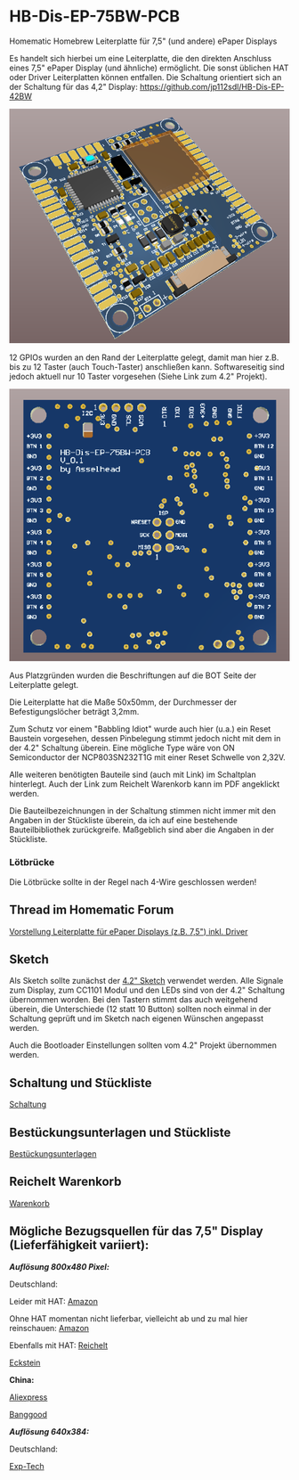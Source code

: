 # HB-Dis-EP-75BW-PCB
Homematic Homebrew Leiterplatte für 7,5" (und andere) ePaper Displays

Es handelt sich hierbei um eine Leiterplatte, die den direkten Anschluss eines 7,5" ePaper Display (und ähnliche) ermöglicht.
Die sonst üblichen HAT oder Driver Leiterplatten können entfallen.
Die Schaltung orientiert sich an der Schaltung für das 4,2" Display: https://github.com/jp112sdl/HB-Dis-EP-42BW

![TOP_ISO.png](https://github.com/Asselhead/HB-Dis-EP-75BW-PCB/blob/master/TOP_ISO.png)

12 GPIOs wurden an den Rand der Leiterplatte gelegt, damit man hier z.B. bis zu 12 Taster (auch Touch-Taster) anschließen kann.
Softwareseitig sind jedoch aktuell nur 10 Taster vorgesehen (Siehe Link zum 4.2" Projekt).

![BOT.png](https://github.com/Asselhead/HB-Dis-EP-75BW-PCB/blob/master/BOT.png)

Aus Platzgründen wurden die Beschriftungen auf die BOT Seite der Leiterplatte gelegt.

Die Leiterplatte hat die Maße 50x50mm, der Durchmesser der Befestigungslöcher beträgt 3,2mm.

Zum Schutz vor einem "Babbling Idiot" wurde auch hier (u.a.) ein Reset Baustein vorgesehen, dessen Pinbelegung stimmt jedoch nicht mit dem in der 4.2" Schaltung überein.
Eine mögliche Type wäre von ON Semiconductor der NCP803SN232T1G mit einer Reset Schwelle von 2,32V.

Alle weiteren benötigten Bauteile sind (auch mit Link) im Schaltplan hinterlegt. Auch der Link zum Reichelt Warenkorb kann im PDF angeklickt werden.

Die Bauteilbezeichnungen in der Schaltung stimmen nicht immer mit den Angaben in der Stückliste überein, da ich auf eine bestehende Bauteilbibliothek zurückgreife.
Maßgeblich sind aber die Angaben in der Stückliste.

### Lötbrücke

Die Lötbrücke sollte in der Regel nach 4-Wire geschlossen werden!

## Thread im Homematic Forum

[Vorstellung Leiterplatte für ePaper Displays (z.B. 7,5") inkl. Driver](https://homematic-forum.de/forum/viewtopic.php?f=76&t=60213#p596751)

## Sketch

Als Sketch sollte zunächst der [4.2" Sketch](https://github.com/jp112sdl/HB-Dis-EP-42BW/blob/master/HB-Dis-EP-42BW.ino) verwendet werden.
Alle Signale zum Display, zum CC1101 Modul und den LEDs sind von der 4.2" Schaltung übernommen worden. Bei den Tastern stimmt das auch weitgehend überein, die Unterschiede (12 statt 10 Button) sollten noch einmal in der Schaltung geprüft und im Sketch nach eigenen Wünschen angepasst werden.

Auch die Bootloader Einstellungen sollten vom 4.2" Projekt übernommen werden.

## Schaltung und Stückliste
[Schaltung](https://github.com/Asselhead/HB-Dis-EP-75BW-PCB/blob/master/Schematic_HB-Dis-EP-75BW-PCB.pdf)

## Bestückungsunterlagen und Stückliste 

[Bestückungsunterlagen](https://github.com/Asselhead/HB-Dis-EP-75BW-PCB/blob/master/Assembly_HB-Dis-EP-75BW-PCB.pdf)

## Reichelt Warenkorb

[Warenkorb](https://www.reichelt.de/my/1742358)

## Mögliche Bezugsquellen für das 7,5" Display (Lieferfähigkeit variiert):

***Auflösung 800x480 Pixel:***

Deutschland:

Leider mit HAT: [Amazon](https://www.amazon.de/HAT-Resolution-Electronic-Controller-Communicating/dp/B075R4QY3L?ref_=ast_sto_dp)

Ohne HAT momentan nicht lieferbar, vielleicht ab und zu mal hier reinschauen: [Amazon](https://www.amazon.de/stores/page/747C39DA-B638-4D94-B7E0-0A89793C2956?ingress=2&visitId=0b9c7f15-5841-408f-8cba-5e612e95831c&ref_=ast_bln&productGridPageIndex=2)

Ebenfalls mit HAT: [Reichelt](https://www.reichelt.de/entwicklerboards-display-epaper-7-5-schwarz-weiss-debo-epa-7-5-p253956.html?&nbc=1)

[Eckstein](https://eckstein-shop.de/Waveshare-800480-75inch-E-Ink-Raw-Display-SPI-interface-Arduino)

**China:**

[Aliexpress](https://de.aliexpress.com/item/32832484087.html?spm=a2g0x.12057483.0.0.48a129e5z26zGS)

[Banggood](https://de.banggood.com/Waveshare-7_5-Inch-Ink-Screen-Bare-Screen-E-paper-Display-SPI-Interface-BlackandWhite-800x480-Resolution-p-1707059.html?rmmds=search&cur_warehouse=CN)

***Auflösung 640x384:***

Deutschland:

[Exp-Tech](https://www.exp-tech.de/displays/e-paper-e-ink/8697/640x384-7.5inch-e-ink-raw-display?c=1424)
